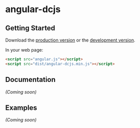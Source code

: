 # angular-dcjs



## Getting Started

Download the [production version][min] or the [development version][max].

[min]: https://raw.github.com/sysofwan/jquery-angular-dcjs/master/dist/angular-angular-dcjs.min.js
[max]: https://raw.github.com/sysofwan/jquery-angular-dcjs/master/dist/angular-angular-dcjs.js

In your web page:

```html
<script src="angular.js"></script>
<script src="dist/angular-dcjs.min.js"></script>
```

## Documentation
_(Coming soon)_

## Examples
_(Coming soon)_


